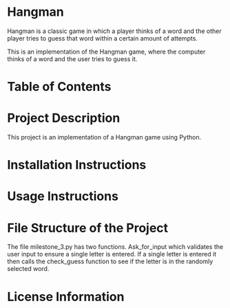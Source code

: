 # Hangman
Hangman is a classic game in which a player thinks of a word and the other player tries to guess that word within a certain amount of attempts.

This is an implementation of the Hangman game, where the computer thinks of a word and the user tries to guess it. 

# Table of Contents

# Project Description
This project is an implementation of a Hangman game using Python.

# Installation Instructions

# Usage Instructions

# File Structure of the Project
The file milestone_3.py has two functions. Ask_for_input which validates the user input to ensure a single letter is entered. If a single letter is entered it then calls the check_guess function to see if the letter is in the randomly selected word.

# License Information

